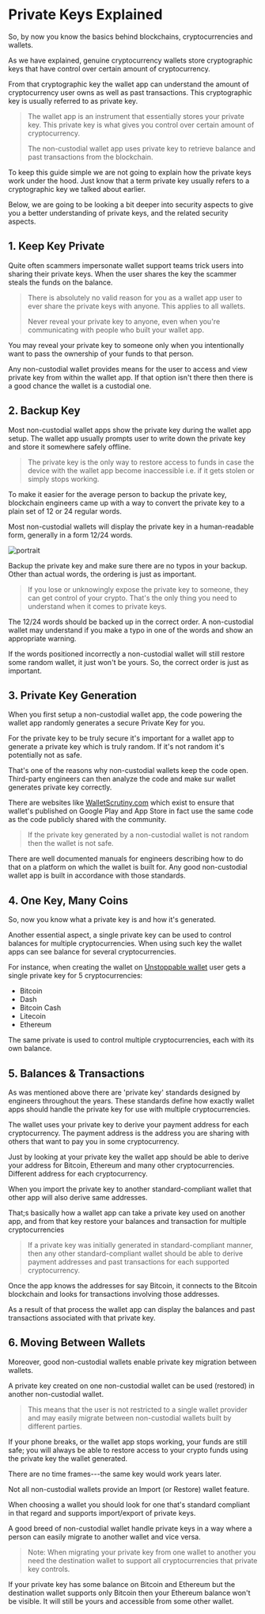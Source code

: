 # Private Keys Explained

So, by now you know the basics behind blockchains, cryptocurrencies and wallets. 

As we have explained, genuine cryptocurrency wallets store cryptographic keys that have control over certain amount of cryptocurrency.

From that cryptographic key the wallet app can understand the amount of cryptocurrency user owns as well as past transactions. This cryptographic key is usually referred to as private key. 

> The wallet app is an instrument that essentially stores your private key. This private key is what gives you control over certain amount of cryptocurrency.
>
> The non-custodial wallet app uses private key to retrieve balance and past transactions from the blockchain.

To keep this guide simple we are not going to explain how the private keys work under the hood. Just know that a term private key usually refers to a cryptographic key we talked about earlier.

Below, we are going to be looking a bit deeper into security aspects to give you a better understanding of private keys, and the related security aspects.

## 1. Keep Key Private

Quite often scammers impersonate wallet support teams trick users into sharing their private keys. When the user shares the key the scammer steals the funds on the balance. 

> There is absolutely no valid reason for you as a wallet app user to ever share the private keys with anyone. This applies to all wallets.
>
> Never reveal your private key to anyone, even when you're communicating with people who built your wallet app.

You may reveal your private key to someone only when you intentionally want to pass the ownership of your funds to that person.

Any non-custodial wallet provides means for the user to access and view private key from within the wallet app. If that option isn't there then there is a good chance the wallet is a custodial one. 

## 2. Backup Key

Most non-custodial wallet apps show the private key during the wallet app setup. The wallet app usually prompts user to write down the private key and store it somewhere safely offline.
 
> The private key is the only way to restore access to funds in case the device with the wallet app become inaccessible i.e. if it gets stolen or simply stops working.

To make it easier for the average person to backup the private key, blockchain engineers came up with a way to convert the private key to a plain set of 12 or 24 regular words. 

Most non-custodial wallets will display the private key in a human-readable form, generally in a form 12/24 words.

![portrait](https://raw.githubusercontent.com/horizontalsystems/blockchain-crypto-guides/master/fundamentals/images/private-key.jpg 'Unstoppable Wallet: demo private key image' )

Backup the private key and make sure there are no typos in your backup. Other than actual words, the ordering is just as important. 

> If you lose or unknowingly expose the private key to someone, they can get control of your crypto. That's the only thing you need to understand when it comes to private keys.

The 12/24 words should be backed up in the correct order. A non-custodial wallet may understand if you make a typo in one of the words and show an appropriate warning. 

If the words positioned incorrectly a non-custodial wallet will still restore some random wallet, it just won't be yours. So, the correct order is just as important.

## 3. Private Key Generation

When you first setup a non-custodial wallet app, the code powering the wallet app randomly generates a secure Private Key for you.

For the private key to be truly secure it's important for a wallet app to generate a private key which is truly random. If it's not random it's potentially not as safe.

That's one of the reasons why non-custodial wallets keep the code open. Third-party engineers can then analyze the code and make sur wallet generates private key correctly.

There are websites like [WalletScrutiny.com](https://walletscrutiny.com) which exist to ensure that wallet's published on Google Play and App Store in fact use the same code as the code publicly shared with the community.

> If the private key generated by a non-custodial wallet is not random then the wallet is not safe.
   
There are well documented manuals for engineers describing how to do that on a platform on which the wallet is built for. Any good non-custodial wallet app is built in accordance with those standards.

## 4. One Key, Many Coins

So, now you know what a private key is and how it's generated. 

Another essential aspect, a single private key can be used to control balances for multiple cryptocurrencies. When using such key the wallet apps can see balance for several cryptocurrencies.

For instance, when creating the wallet on [Unstoppable wallet](https://unstoppable.money) user gets a single private key for 5 cryptocurrencies:

- Bitcoin
- Dash
- Bitcoin Cash
- Litecoin
- Ethereum

The same private is used to control multiple cryptocurrencies, each with its own balance.

## 5. Balances & Transactions

As was mentioned above there are 'private key' standards designed by engineers throughout the years. These standards define how exactly wallet apps should handle the private key for use with multiple cryptocurrencies. 

The wallet uses your private key to derive your payment address for each cryptocurrency. The payment address is the address you are sharing with others that want to pay you in some cryptocurrency.

Just by looking at your private key the wallet app should be able to derive your address for Bitcoin, Ethereum and many other cryptocurrencies. Different address for each cryptocurrency.

When you import the private key to another standard-compliant wallet that other app will also derive same addresses.

That;s basically how a wallet app can take a private key used on another app, and from that key restore your balances and transaction for multiple cryptocurrencies

> If a private key was initially generated in standard-compliant manner, then any other standard-compliant wallet should be able to derive payment addresses and past transactions for each supported cryptocurrency. 

Once the app knows the addresses for say Bitcoin, it connects to the Bitcoin blockchain and looks for transactions involving those addresses. 

As a result of that process the wallet app can display the balances and past transactions associated with that private key.

## 6. Moving Between Wallets

Moreover, good non-custodial wallets enable private key migration between wallets. 
 
A private key created on one non-custodial wallet can be used (restored) in another non-custodial wallet. 

> This means that the user is not restricted to a single wallet provider and may easily migrate between non-custodial wallets built by different parties. 

If your phone breaks, or the wallet app stops working, your funds are still safe; you will always be able to restore access to your crypto funds using the private key the wallet generated. 

There are no time frames---the same key would work years later.

Not all non-custodial wallets provide an Import (or Restore) wallet feature. 

When choosing a wallet you should look for one that's standard compliant in that regard and supports import/export of private keys.

A good breed of non-custodial wallet handle private keys in a way where a person can easily migrate to another wallet and vice versa.

> Note: When migrating your private key from one wallet to another you need the destination wallet to support all cryptocurrencies that private key controls. 

If your private key has some balance on Bitcoin and Ethereum but the destination wallet supports only Bitcoin then your Ethereum balance won't be visible. It will still be yours and accessible from some other wallet.